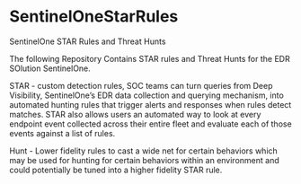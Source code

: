 # SentinelOneStarRules
SentinelOne STAR Rules and Threat Hunts

The following Repository Contains STAR rules and Threat Hunts for the EDR SOlution SentinelOne.



STAR - custom detection rules, SOC teams can turn queries from Deep Visibility, SentinelOne’s EDR data collection and querying mechanism, into automated hunting rules that trigger alerts and responses when rules detect matches. STAR also allows users an automated way to look at every endpoint event collected across their entire fleet and evaluate each of those events against a list of rules.

Hunt - Lower fidelity rules to cast a wide net for certain behaviors which may be used for hunting for certain behaviors within an environment and could potentially be tuned into a higher fidelity STAR rule.
